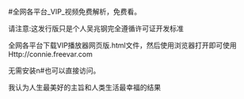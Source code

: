 #全网各平台_VIP_视频免费解析，免费看。


请注意:这发行版只是个人吴兆钢完全遵循许可证开发标准

全网各平台下载VIP播放器网页版.html文件，然后使用浏览器打开即可使用Http://connie.freevar.com

无需安装n#也可以直接访问。

我认为人生最美好的主旨和人类生活最幸福的结果
